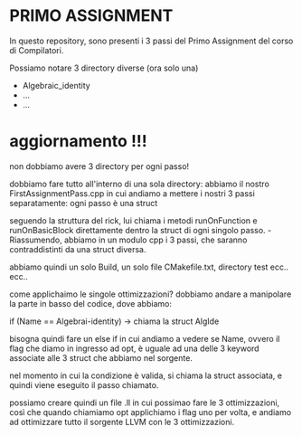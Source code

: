 # PRIMO ASSIGNMENT

In questo repository, sono presenti i 3 passi del Primo Assignment del corso di Compilatori.

Possiamo notare 3 directory diverse (ora solo una)
- 	Algebraic_identity
- 	...
-	...

# aggiornamento !!! 

non dobbiamo avere 3 directory per ogni passo!

dobbiamo fare tutto all'interno di una sola directory:
	abbiamo il nostro FirstAssignmentPass.cpp in cui andiamo a mettere i nostri 3 passi separatamente: ogni passo è una struct

seguendo la struttura del rick, lui chiama i metodi runOnFunction e runOnBasicBlock direttamente dentro la struct di ogni singolo passo.
	- Riassumendo, abbiamo in un modulo cpp i 3 passi, che saranno contraddistinti da una struct diversa.


abbiamo quindi un solo Build, un solo file CMakefile.txt, directory test ecc.. ecc..

come applichaimo le singole ottimizzazioni? dobbiamo andare a manipolare la parte in basso del codice, dove abbiamo:

if (Name == Algebrai-identity) -> chiama la struct AlgIde

bisogna quindi fare un else if in cui andiamo a vedere se Name, ovvero il flag che diamo in ingresso ad opt, è uguale ad una delle 3 keyword associate alle 3 struct che abbiamo
nel sorgente.

nel momento in cui la condizione è valida, si chiama la struct associata, e quindi viene eseguito il passo chiamato.

possiamo creare quindi un file .ll in cui possimao fare le 3 ottimizzazioni, così che quando chiamiamo opt applichiamo i flag uno per volta, e andiamo ad ottimizzare
tutto il sorgente LLVM con le 3 ottimizzazioni.

